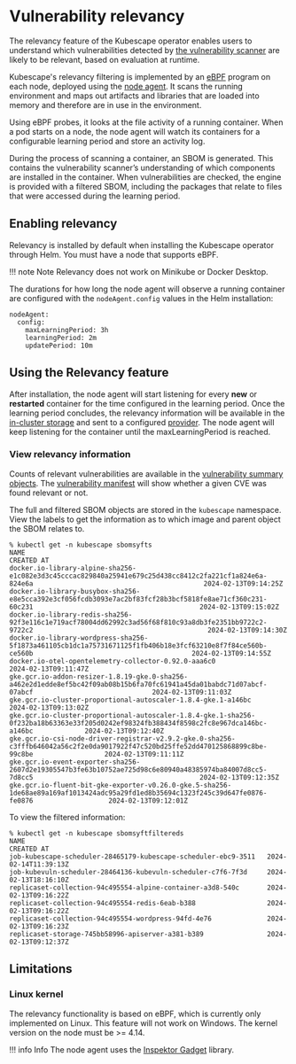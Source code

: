 # Vulnerability relevancy

The relevancy feature of the Kubescape operator enables users to understand which vulnerabilities detected by [the vulnerability scanner](vulnerabilities.md) are likely to be relevant, based on evaluation at runtime.

Kubescape's relevancy filtering is implemented by an [eBPF](https://ebpf.io/) program on each node, deployed using the [node agent](index.md#node-agent). It scans the running environment and maps out artifacts and libraries that are loaded into memory and therefore are in use in the environment.

Using eBPF probes, it looks at the file activity of a running container. When a pod starts on a node, the node agent will watch its containers for a configurable learning period and store an activity log.

During the process of scanning a container, an SBOM is generated. This contains the vulnerability scanner’s understanding of which components are installed in the container. When vulnerabilities are checked, the engine is provided with a filtered SBOM, including the packages that relate to files that were accessed during the learning period.


## Enabling relevancy

Relevancy is installed by default when installing the Kubescape operator through Helm.  You must have a node that supports eBPF.

!!! note Note
    Relevancy does not work on Minikube or Docker Desktop.

The durations for how long the node agent will observe a running container are configured with the `nodeAgent.config` values in the Helm installation:

```
nodeAgent:
  config:
    maxLearningPeriod: 3h 
    learningPeriod: 2m
    updatePeriod: 10m
```

## Using the Relevancy feature

After installation, the node agent will start listening for every **new** or **restarted** container for the time configured in the learning period. Once the learning period concludes, the relevancy information will be available in the [in-cluster storage](index.md#in-cluster-storage) and sent to a configured [provider](../providers.md). The node agent will keep listening for the container until the maxLearningPeriod is reached.

### View relevancy information

Counts of relevant vulnerabilities are available in the [vulnerability summary objects](vulnerabilities.md#vulnerabilty-summaries). The [vulnerability manifest](vulnerabilities.md#vulnerabilty-manifests) will show whether a given CVE was found relevant or not.

The full and filtered SBOM objects are stored in the `kubescape` namespace. View the labels to get the information as to which image and parent object the SBOM relates to.

```
% kubectl get -n kubescape sbomsyfts
NAME                                                                                                                                              CREATED AT
docker.io-library-alpine-sha256-e1c082e3d3c45cccac829840a25941e679c25d438cc8412c2fa221cf1a824e6a-824e6a                                           2024-02-13T09:14:25Z
docker.io-library-busybox-sha256-e8e5cca392e3cf056fcdb3093e7ac2bf83fcf28b3bcf5818fe8ae71cf360c231-60c231                                          2024-02-13T09:15:02Z
docker.io-library-redis-sha256-92f3e116c1e719acf78004dd62992c3ad56f68f810c93a8db3fe2351bb9722c2-9722c2                                            2024-02-13T09:14:30Z
docker.io-library-wordpress-sha256-5f1873a461105cb1dc1a75731671125f1fb406b18e3fcf63210e8f7f84ce560b-ce560b                                        2024-02-13T09:14:55Z
docker.io-otel-opentelemetry-collector-0.92.0-aaa6c0                                                                                              2024-02-13T09:11:47Z
gke.gcr.io-addon-resizer-1.8.19-gke.0-sha256-a462e2d1edde8ef5bc42f09ab08b15b6fa70fc61941a45da01babdc71d07abcf-07abcf                              2024-02-13T09:11:03Z
gke.gcr.io-cluster-proportional-autoscaler-1.8.4-gke.1-a146bc                                                                                     2024-02-13T09:13:02Z
gke.gcr.io-cluster-proportional-autoscaler-1.8.4-gke.1-sha256-0f232ba18b63363e33f205d0242ef98324fb388434f8598c2fc8e967dca146bc-a146bc             2024-02-13T09:12:40Z
gke.gcr.io-csi-node-driver-registrar-v2.9.2-gke.0-sha256-c3fffb646042a56c2f2e0da9017922f47c520bd25ffe52dd470125868899c8be-99c8be                  2024-02-13T09:11:11Z
gke.gcr.io-event-exporter-sha256-2607d2e19305547b3fe63b10752ae725d98c6e80940a48385974ba84007d8cc5-7d8cc5                                          2024-02-13T09:12:35Z
gke.gcr.io-fluent-bit-gke-exporter-v0.26.0-gke.5-sha256-1de68ae89a169af1013424adc95a29fd1ed8b35694c1323f245c39d647fe0876-fe0876                   2024-02-13T09:12:01Z
```

To view the filtered information:

```
% kubectl get -n kubescape sbomsyftfiltereds
NAME                                                             CREATED AT
job-kubescape-scheduler-28465179-kubescape-scheduler-ebc9-3511   2024-02-14T11:39:13Z
job-kubevuln-scheduler-28464136-kubevuln-scheduler-c7f6-7f3d     2024-02-13T18:16:10Z
replicaset-collection-94c495554-alpine-container-a3d8-540c       2024-02-13T09:16:22Z
replicaset-collection-94c495554-redis-6eab-b388                  2024-02-13T09:16:22Z
replicaset-collection-94c495554-wordpress-94fd-4e76              2024-02-13T09:16:23Z
replicaset-storage-745bb58996-apiserver-a381-b389                2024-02-13T09:12:37Z
```

## Limitations

### Linux kernel

The relevancy functionality is based on eBPF, which is currently only implemented on Linux. This feature will not work on Windows. The kernel version on the node must be >= 4.14.

!!! info Info
    The node agent uses the [Inspektor Gadget](https://www.inspektor-gadget.io/) library.
